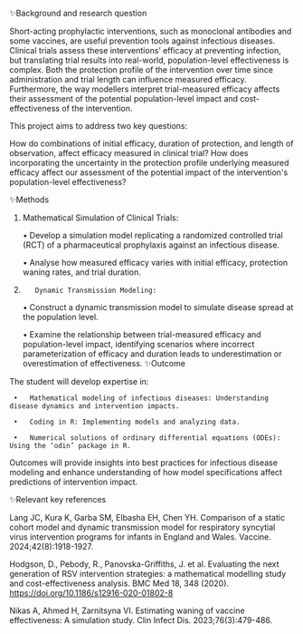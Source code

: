 ✨Background and research question

Short-acting prophylactic interventions, such as monoclonal antibodies and some vaccines, are useful prevention tools against infectious diseases. Clinical trials assess these interventions’ efficacy at preventing infection, but translating trial results into real-world, population-level effectiveness is complex. Both the protection profile of the intervention over time since administration and trial length can influence measured efficacy. Furthermore, the way modellers interpret trial-measured efficacy affects their assessment of the potential population-level impact and cost-effectiveness of the intervention.

This project aims to address two key questions:

How do combinations of initial efficacy, duration of protection, and length of observation, affect efficacy measured in clinical trial? How does incorporating the uncertainty in the protection profile underlying measured efficacy affect our assessment of the potential impact of the intervention's population-level effectiveness?

✨Methods

1.  Mathematical Simulation of Clinical Trials:

     •   Develop a simulation model replicating a randomized controlled trial (RCT) of a pharmaceutical prophylaxis                    against an infectious disease.

     •   Analyse how measured efficacy varies with initial efficacy, protection waning rates, and trial duration.

 2.        Dynamic Transmission Modeling:

     •   Construct a dynamic transmission model to simulate disease spread at the population level.

     •   Examine the relationship between trial-measured efficacy and population-level impact, identifying scenarios                   where incorrect parameterization of efficacy and duration leads to underestimation or overestimation of                       effectiveness.
✨Outcome

The student will develop expertise in:

     •   Mathematical modeling of infectious diseases: Understanding disease dynamics and intervention impacts.

     •   Coding in R: Implementing models and analyzing data.

     •   Numerical solutions of ordinary differential equations (ODEs): Using the ‘odin’ package in R.
Outcomes will provide insights into best practices for infectious disease modeling and enhance understanding of how model specifications affect predictions of intervention impact.

✨Relevant key references

Lang JC, Kura K, Garba SM, Elbasha EH, Chen YH. Comparison of a static cohort model and dynamic transmission model for respiratory syncytial virus intervention programs for infants in England and Wales. Vaccine. 2024;42(8):1918-1927.

Hodgson, D., Pebody, R., Panovska-Griffiths, J. et al. Evaluating the next generation of RSV intervention strategies: a mathematical modelling study and cost-effectiveness analysis. BMC Med 18, 348 (2020). https://doi.org/10.1186/s12916-020-01802-8

Nikas A, Ahmed H, Zarnitsyna VI. Estimating waning of vaccine effectiveness: A simulation study. Clin Infect Dis. 2023;76(3):479-486.
